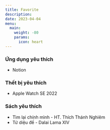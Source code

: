 ```yaml
---
title: Favorite
description:
date: 2023-04-04
menu:
  main:
    weight: -80
    params:
      icon: heart
---
```


### Ứng dụng yêu thích

- Notion

### Thết bị yêu thích

- Apple Watch SE 2022

### Sách yêu thích

- Tìm lại chính mình - HT. Thích Thánh Nghiêm
- Tứ diệu đế - Dalai Lama XIV
